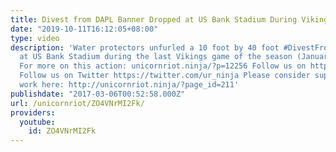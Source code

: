 ```yaml
---
title: Divest from DAPL Banner Dropped at US Bank Stadium During Vikings Game [1.1.17]
date: "2019-10-11T16:12:05+08:00"
type: video
description: 'Water protectors unfurled a 10 foot by 40 foot #DivestFromDAPL banner
  at US Bank Stadium during the last Vikings game of the season (January 1, 2017).
  For more on this action: unicornriot.ninja/?p=12256 Follow us on https://Facebook.com/unicornriot.ninja
  Follow us on Twitter https://twitter.com/ur_ninja Please consider supporting our
  work here: http://unicornriot.ninja/?page_id=211'
publishdate: "2017-03-06T00:52:58.000Z"
url: /unicornriot/ZO4VNrMI2Fk/
providers:
  youtube:
    id: ZO4VNrMI2Fk
---
```

